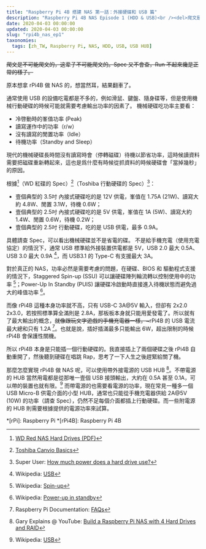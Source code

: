 ```yaml
---
title: "Raspberry Pi 4B 搭建 NAS 第一話：外接硬碟和 USB 篇"
description: "Raspberry Pi 4B NAS Episode 1 (HDD & USB)<br /><del>爬文是不可能爬文的，这辈子不可能爬文的。Spec 又不會查，Run 不起來纔是正常的樣子。</del>"
date: 2020-04-03 00:00:00
updated: 2020-04-03 00:00:00
slug: "rpi4b_nas_ep1"
taxonomies:
  tags: [zh_TW, Raspberry Pi, NAS, HDD, USB, USB HUB]
---
```


<del>爬文是不可能爬文的，这辈子不可能爬文的。Spec 又不會查，Run 不起來纔是正常的樣子。</del>

原本想拿 rPi4B 做 NAS 的，想當然耳，結果翻車了。

通常使用 USB 的設備吃電都是不多的，例如滑鼠、鍵盤、隨身碟等，但是使用機械行動硬碟的時候可能就需要考慮輸出功率的因素了。
機械硬碟吃功率主要看：

- 冷啓動時的峯值功率 (Peak)
- 讀寫運作中的功率（r/w）
- 沒有讀寫的閒置功率（Idle）
- 待機功率（Standby and Sleep）

現代的機械硬碟長時間沒有讀寫時會（停轉磁碟）待機以節省功率，這時候讀資料需要把磁碟重新轉起來，這也是爲什麼有時候從抓資料的時候硬碟會「當掉幾秒」的原因。

根據[^1]（WD 紅碟的 Spec）[^2]（Toshiba 行動硬碟的 Spec）[^3]：

- 壹個典型的 3.5吋 內接式硬碟吃的是 12V 供電，峯值在 1.75A (21W)、讀寫大約 4.8W、閒置 3.1W，待機 0.6W；
- 壹個典型的 2.5吋 內接式硬碟吃的是 5V 供電，峯值在 1A (5W)、讀寫大約 1.4W、閒置 0.6W，待機 0.2W；
- 壹個典型的 2.5吋 行動硬碟，吃的是 USB 供電，最多 0.9A。

具體請查 Spec，可以看出機械硬碟並不是省電的碟。
不是給手機充電（使用充電協定）的情況下，通常 USB 標準給外接裝置供電都是 5V，USB 2.0 最大 0.5A、USB 3.0 最大 0.9A [^4]，而 USB3.1 的 Type-C 有支援最大 3A。

對於真正的 NAS，功率必然是需要考慮的問題，在硬碟、BIOS 和 驅動程式支援的情況下，Staggered Spin-up (SSU) 可以讓硬碟陣列輪流轉以控制使用中的功率 [^7]；Power-Up In Standby (PUIS) 讓硬碟冷啟動時直接進入待機狀態而避免過大的峰值功率 [^8]。

而像 rPi4B 這種本身功率就不高，只有 USB-C 3A@5V 輸入，但卻有 2x2.0 2x3.0，若按照標準算全滿則是 2.8A，那板板本身就只能用愛發電了。所以就有了最大輸出的概念，<del>就像跟玩文字遊戲的手機充電器一樣，~</del>rPi4B 的 USB 電流最大總和只有 1.2A [^5]。也就是說，插好插滿最多只能輸出 6W，超出限制的時候 rPi4B 會保護性關機。

所以 rPi4B 本身是只能插一個行動硬碟的。我直接插上了兩個硬碟之後 rPi4B 自動重開了，然後聽到硬碟在唱跳 Rap，思考了一下人生之後趕緊給關了機。

那麼怎麼實現 rPi4B 做 NAS 呢，可以使用帶外接電源的 USB HUB [^6]。不帶電源的 HUB 當然用電都是從那唯一壹個 USB 接頭輸出，大約在 0.5A 甚至 0.1A，可以帶的裝置也就有限。[^4] 而帶電源的也需要看電源的功率，現在常見一種多一個 USB Micro-B 供電介面的小型 HUB，通常也只能從手機充電器供給 2A@5V (10W) 的功率（請查 Spec），仍然不足每個介面都插上行動硬碟。而一些附電源的 HUB 則需要根據提供的電源功率來試算。

*[rPi]: Raspberry Pi
*[rPi4B]: Raspberry Pi 4B

[^1]: [WD Red NAS Hard Drives (PDF)](http://products.wdc.com/library/SpecSheet/ENG/2879-800002.pdf)
[^2]: [Toshiba Canvio Basics](https://www.toshiba-storage.com/products/toshiba-portable-hard-drives-canvio-basics-2/)
[^3]: Super User: [How much power does a hard drive use?](https://superuser.com/questions/565653/how-much-power-does-a-hard-drive-use)
[^4]: Wikipedia: [USB](https://en.wikipedia.org/wiki/USB)
[^5]: Raspberry Pi Documentation: [FAQs](https://www.raspberrypi.org/documentation/faqs/#pi-power)
[^6]: Gary Explains @ YouTube: [Build a Raspberry Pi NAS with 4 Hard Drives and RAID](https://youtu.be/O-FfOWdZAQ4)
[^7]: Wikipedia: [Spin-up](https://en.wikipedia.org/wiki/Spin-up)
[^8]: Wikipedia: [Power-up in standby](https://en.wikipedia.org/wiki/Power-up_in_standby)
